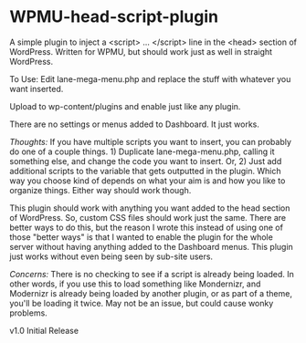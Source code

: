 # WPMU-head-script-plugin
A simple plugin to inject a &lt;script> ... &lt;/script> line in the &lt;head> section of WordPress.  Written for WPMU, but should work just as well in straight WordPress.

To Use:
Edit lane-mega-menu.php and replace the <script>...</script> stuff with whatever you want inserted.

Upload to wp-content/plugins and enable just like any plugin.

There are no settings or menus added to Dashboard.  It just works.


_Thoughts:_
If you have multiple scripts you want to insert, you can probably do one of a couple things.  1) Duplicate lane-mega-menu.php, calling it something else, and change the code you want to insert.  Or, 2) Just add additional scripts to the variable that gets outputted in the plugin.  Which way you choose kind of depends on what your aim is and how you like to organize things.  Either way should work though.

This plugin should work with anything you want added to the head section of WordPress.  So, custom CSS files should work just the same.  There are better ways to do this, but the reason I wrote this instead of using one of those "better ways" is that I wanted to enable the plugin for the whole server without having anything added to the Dashboard menus.  This plugin just works without even being seen by sub-site users.

_Concerns:_
There is no checking to see if a script is already being loaded.  In other words, if you use this to load something like Mondernizr, and Modernizr is already being loaded by another plugin, or as part of a theme, you'll be loading it twice.  May not be an issue, but could cause wonky problems.


v1.0
Initial Release
